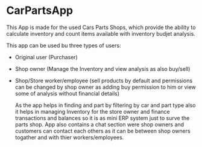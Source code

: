 # CarPartsApp

This App is made for the used Cars Parts Shops, which provide the ability to calculate inventory and count items available with inventory budjet analysis.

This app can be used bu three types of users:
- Original user (Purchaser)
- Shop owner (Manage the Inventory and view analysis as also buy/sell)
- Shop/Store worker/employee (sell products by default and permissions can be changed by shop owner as adding buy permission to him or view some of analysis without financial details)

  As the app helps in finding and part by filtering by car and part type also it helps in managing Inventory for the store owner and finance transactions and balances so it is as mini ERP system just to surve the parts shop.
  App also contains a chat section were shop owners and customers can contact each others as it can be between shop owners togather and with thier workers/employees.
